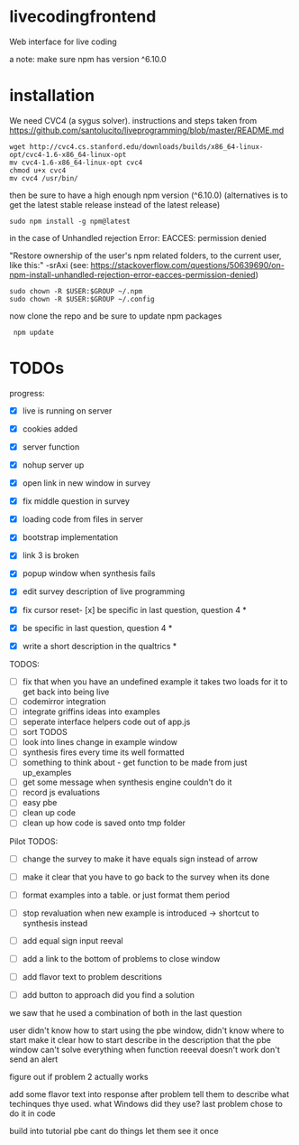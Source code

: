 # livecodingfrontend
Web interface for live coding

a note:
make sure npm has version ^6.10.0

# installation

We need CVC4 (a sygus solver). instructions and steps taken from https://github.com/santolucito/liveprogramming/blob/master/README.md

```
wget http://cvc4.cs.stanford.edu/downloads/builds/x86_64-linux-opt/cvc4-1.6-x86_64-linux-opt
mv cvc4-1.6-x86_64-linux-opt cvc4
chmod u+x cvc4
mv cvc4 /usr/bin/
```

then be sure to have a high enough npm version (^6.10.0) (alternatives is to get the latest stable release instead of the latest release)

```
sudo npm install -g npm@latest
```

in the case of Unhandled rejection Error: EACCES: permission denied


"Restore ownership of the user's npm related folders, to the current user, like this:" -srAxi (see: https://stackoverflow.com/questions/50639690/on-npm-install-unhandled-rejection-error-eacces-permission-denied)


```
sudo chown -R $USER:$GROUP ~/.npm
sudo chown -R $USER:$GROUP ~/.config
```


now clone the repo and be sure to update npm packages
```
 npm update
```

# TODOs

progress:
- [x] live is running on server
- [x] cookies added
- [x] server function
- [x] nohup server up
- [x] open link in new window in survey
- [x] fix middle question in survey
- [x] loading code from files in server
- [x] bootstrap implementation
- [x] link 3 is broken
- [x] popup window when synthesis fails
- [x] edit survey description of live programming
- [x] fix cursor reset- [x] be specific in last question, question 4 *
- [x] be specific in last question, question 4 *
- [x] write a short description in the qualtrics *



TODOS:
- [ ] fix that when you have an undefined example it takes two loads for it to get back into being live
- [ ] codemirror integration
- [ ] integrate griffins ideas into examples
- [ ] seperate interface helpers code out of app.js
- [ ] sort TODOS
- [ ] look into lines change in example window
- [ ] synthesis fires every time its well formatted
- [ ] something to think about - get function to be made from just up_examples
- [ ] get some message when synthesis engine couldn't do it
- [ ] record js evaluations
- [ ] easy pbe
- [ ] clean up code
- [ ] clean up how code is saved onto tmp folder

Pilot TODOS:
- [ ] change the survey to make it have equals sign instead of arrow
- [ ] make it clear that you have to go back to the survey when its done
- [ ] format examples into a table. or just format them period
- [ ] stop revaluation when new example is introduced -> shortcut to synthesis instead
- [ ] add equal sign input reeval
- [ ] add a link to the bottom of problems to close window
- [ ] add flavor text to problem descritions
- [ ] add button to approach did you find a solution


we saw that he used a combination of both in the last question

user didn't know how to start using the pbe window,
didn't know where to start make it clear how to start
describe in the description that the pbe window can't solve everything
when function reeeval doesn't work don't send an alert

figure out if problem 2 actually works

add some flavor text into response after problem tell them to describe what techinques thye used. what Windows did they use?
last problem chose to do it in code

build into tutorial pbe cant do things
let them see it once
